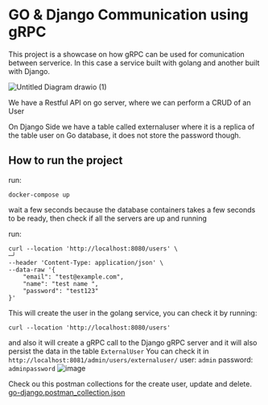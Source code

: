 # GO & Django Communication using gRPC

This project is a showcase on how gRPC can be used for comunication between serverice. In this case a service built with golang and another built with Django.


![Untitled Diagram drawio (1)](https://github.com/helissonomc/go-django-communication/assets/60279210/43eced62-111d-4aed-bdfe-ba007600121a)


We have a Restful API on go server, where we can perform a CRUD of an User

On Django Side we have a table called externaluser where it is a replica of the table user on Go database, it does not store the password though.

## How to run the project
run:
```
docker-compose up
```

wait a few seconds because the database containers takes a few seconds to be ready, then check if all the servers are up and running

run:
```
curl --location 'http://localhost:8080/users' \                                                                                                   ─╯
--header 'Content-Type: application/json' \
--data-raw '{
    "email": "test@example.com",
    "name": "test name ",
    "password": "test123"
}'
```
This will create the user in the golang service, you can check it by running:
```
curl --location 'http://localhost:8080/users'
```
and  also it will create a gRPC call to the Django gRPC server and it will also persist the data in the table `ExternalUser`
You can check it in `http://localhost:8081/admin/users/externaluser/` user: `admin` password: `adminpassword`
![image](https://github.com/helissonomc/go-django-communication/assets/60279210/082f86e5-ec12-4b67-9999-dbc5d2de01d9)

Check ou this postman collections for the create user, update and delete.
[go-django.postman_collection.json](https://github.com/helissonomc/go-django-communication/files/15449411/go-django.postman_collection.json)
